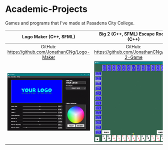 # Academic-Projects

Games and programs that I've made at Pasadena City College.

Logo Maker (C++, SFML) | Big 2 (C++, SFML) Escape Room (C++) | Escape Room (C++)
:-------------------------:|:-------------------------:|:-------------------------:
GitHub: https://github.com/JonathanCNg/Logo-Maker | GitHub: https://github.com/JonathanCNg/Big-2-Game | GitHub: https://github.com/JonathanCNg/Escape-Room-Game 
<img src="Samples/logomaker-sample.gif"/> | <img src="Samples/Big2.jpg"/> | <img src="Samples/EscapeRoom.jpg"/>
